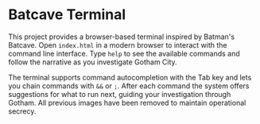 # Batcave Terminal

This project provides a browser-based terminal inspired by Batman's Batcave.
Open `index.html` in a modern browser to interact with the command line interface.
Type `help` to see the available commands and follow the narrative as you investigate Gotham City.

The terminal supports command autocompletion with the Tab key and lets you chain commands with `&&` or `;`. After each command the system offers suggestions for what to run next, guiding your investigation through Gotham.
All previous images have been removed to maintain operational secrecy.